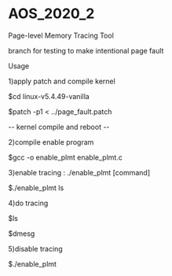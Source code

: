 # AOS_2020_2

Page-level Memory Tracing Tool

branch for testing to make intentional page fault

Usage

1)apply patch and compile kernel

$cd linux-v5.4.49-vanilla

$patch -p1 < ../page_fault.patch

-- kernel compile and reboot --

2)compile enable program

$gcc -o enable_plmt enable_plmt.c

3)enable tracing : ./enable_plmt [command]

$./enable_plmt ls

4)do tracing

$ls

$dmesg

5)disable tracing

$./enable_plmt



